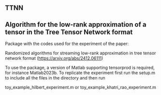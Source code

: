 ## TTNN 
## Algorithm for the low-rank approximation of a tensor in the Tree Tensor Network format

Package with the codes used for the experiment of the paper:

Randomized algorithms for streaming low-rank approximation in tree tensor network format (https://arxiv.org/abs/2412.06111)

To use the package, a version of Matlab supporting tensorprod is required, for instance Matlab2023b.
To replicate the experiment first run the setup.m to include all the files in the directory and then run 

toy_example_hilbert_experiment.m   or   toy_example_khatri_rao_experiment.m
